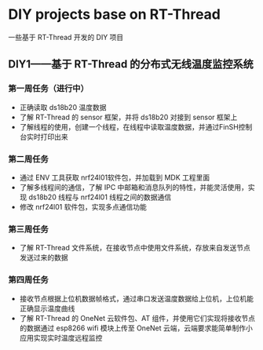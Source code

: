 # DIY projects base on RT-Thread

一些基于 RT-Thread 开发的 DIY 项目

## DIY1——基于 RT-Thread 的分布式无线温度监控系统

### 第一周任务（进行中）

- 正确读取 ds18b20 温度数据
- 了解 RT-Thread 的 sensor 框架，并将 ds18b20 对接到 sensor 框架上
- 了解线程的使用，创建一个线程，在线程中读取温度数据，并通过FinSH控制台实时打印出来

### 第二周任务

- 通过 ENV 工具获取 nrf24l01软件包，并加载到 MDK 工程里面
- 了解多线程间的通信，了解 IPC 中邮箱和消息队列的特性，并能灵活使用，实现 ds18b20 线程与 nrf24l01 线程之间的数据通信
- 修改 nrf24l01 软件包，实现多点通信功能

### 第三周任务

- 了解 RT-Thread 文件系统，在接收节点中使用文件系统，存放来自发送节点发送过来的数据

### 第四周任务

- 接收节点根据上位机数据帧格式，通过串口发送温度数据给上位机，上位机能正确显示温度曲线
- 了解 RT-Thread 的 OneNet 云软件包、AT 组件，并使用它们实现将接收节点的数据通过 esp8266 wifi 模块上传至 OneNet 云端，云端要求能简单制作小应用实现实时温度远程监控

